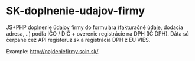 # SK-doplnenie-udajov-firmy
JS+PHP doplnenie údajov firmy do formulára (fakturačné údaje, dodacia adresa, ..) podľa IČO / DIČ + overenie registrácie na DPH (IČ DPH). Dáta sú čerpané cez API registeruz.sk a registrácia DPH z EU VIES.

Example: http://najdeniefirmy.soin.sk/
